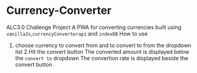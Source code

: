# Currency-Converter

ALC3.0 Challenge Project
A PWA for converting currencies built using `vanillaJs`,`currencyConverterapi` and `indexDB`
How to use
1. choose currency to convert from and to convert to from the dropdown list
2.Hit the convert button 
 The converted amount is displayed below the `convert to` dropdown
 The convertion rate is displayed beside the convert button
